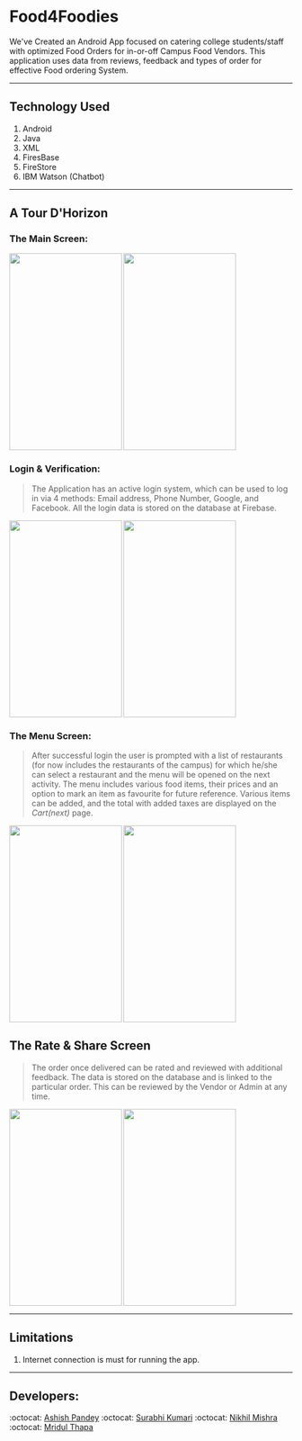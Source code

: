 # Food4Foodies
We've Created an Android App focused on catering college students/staff with optimized Food Orders for in-or-off Campus Food Vendors. This application uses data from reviews, feedback and types of order for effective Food ordering System.

----------------
## Technology Used
1. Android
2. Java
3. XML
4. FiresBase
5. FireStore
6. IBM Watson (Chatbot)
----------------
## A Tour D'Horizon 
### The Main Screen:  
> 
<img src="https://raw.githubusercontent.com/NikhilMishra1999/Food-App/master/In-App%20Screenshots/splash%20screen.jpg" width="200" height="350" align="left">
<img src="https://raw.githubusercontent.com/NikhilMishra1999/Food-App/master/In-App%20Screenshots/main%20screen.jpg" width="200" height="350" align="center">

### Login & Verification:
> The Application has an active login system, which can be used to log in via 4 methods: Email address, Phone Number, Google, and Facebook. All the login data is stored on the database at Firebase.
<img src="https://raw.githubusercontent.com/NikhilMishra1999/Food-App/master/In-App%20Screenshots/sign%20up%20screen.jpg" width="200" height="350" align="left">
<img src="https://raw.githubusercontent.com/NikhilMishra1999/Food-App/master/In-App%20Screenshots/otp%20verification.jpg" width="200" height="350" align="center">

### The Menu Screen:
> After successful login the user is prompted with a list of restaurants (for now includes the restaurants of the campus) for which he/she can select a restaurant and the menu will be opened on the next activity. The menu includes various food items, their prices and an option to mark an item as favourite for future reference. Various items can be added, and the total with added taxes are displayed on the *Cart(next)* page. 
<img src="https://raw.githubusercontent.com/NikhilMishra1999/Food-App/master/In-App%20Screenshots/menu%20screen.jpg" width="200" height="350" align="left">
<img src="https://raw.githubusercontent.com/NikhilMishra1999/Food-App/master/In-App%20Screenshots/cart%20screen.jpg" width="200" height="350" align="center">

## The Rate & Share Screen
> The order once delivered can be rated and reviewed with additional feedback. The data is stored on the database and is linked to the particular order. This can be reviewed by the Vendor or Admin at any time.
<img src="https://raw.githubusercontent.com/NikhilMishra1999/Food-App/master/In-App%20Screenshots/rate%20us%20screen.jpg" width="200" height="350" align="left">
<img src="https://raw.githubusercontent.com/NikhilMishra1999/Food-App/master/In-App%20Screenshots/share%20app%20screen.jpg" width="200" height="350" align="center">

----------------
## Limitations
1. Internet connection is must for running the app.

----------------
##  Developers:
:octocat: [Ashish Pandey](https://github.com/ASHISH-KUMAR-PANDEY)
:octocat: [Surabhi Kumari](https://github.com/surabhiraj98)
:octocat: [Nikhil Mishra](https://github.com/NikhilMishra1999)
:octocat: [Mridul Thapa](https://github.com/samridul)
